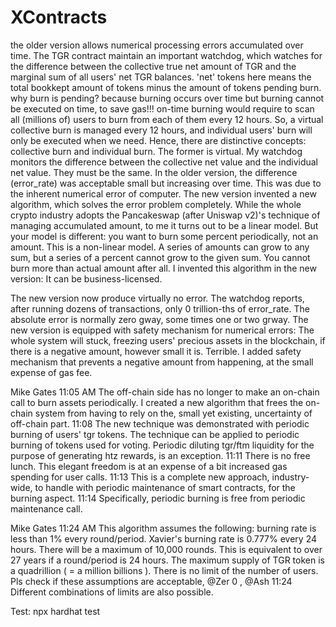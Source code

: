 # XContracts
the older version allows numerical processing errors accumulated over time.
The TGR contract maintain an important watchdog,
which watches for the difference between the collective true net amount of TGR and the marginal sum of all users' net TGR balances.
'net' tokens here means the total bookkept amount of tokens minus the amount of tokens pending burn.
why burn is pending? because burning occurs over time but burning cannot be executed on time, to save gas!!!
on-time burning would require to scan all (millions of) users to burn from each of them every 12 hours.
So, a virtual collective burn is managed every 12 hours, and individual users' burn will only be executed when we need.
Hence, there are distinctive concepts: collective burn and individual burn. The former is virtual.
My watchdog monitors the difference between the collective net value and the individual net value. They must be the same.
In the older version, the difference (error_rate) was acceptable small but increasing over time. This was due to the inherent numerical error of computer.
The new version invented a new algorithm, which solves the error problem completely.
While the whole crypto industry adopts the Pancakeswap (after Uniswap v2)'s technique of managing accumulated amount, to me it turns out to be a linear model.
But your model is different: you want to burn some percent periodically, not an amount. This is a non-linear model.
A series of amounts can grow to any sum, but a series of a percent cannot grow to the given sum. You cannot burn more than actual amount after all.
I invented this algorithm in the new version: It can be business-licensed.

The new version now produce virtually no error.
The watchdog reports, after running dozens of transactions, only 0 trillion-ths of error_rate.
The absolute error is normally zero gway, some times one or two grway.
The new version is equipped with safety mechanism for numerical errors:
The whole system will stuck, freezing users' precious assets in the blockchain, if there is a negative amount, however small it is. Terrible.
I added safety mechanism that prevents a negative amount from happening, at the small expense of gas fee.


Mike Gates
  11:05 AM
The off-chain side has no longer to make an on-chain call to burn assets periodically.
I created a new algorithm that frees the on-chain system from having to rely on the, small yet existing, uncertainty of off-chain part.
11:08
The new technique was demonstrated with periodic burning of users' tgr tokens.
The technique can be applied to periodic burning of tokens used for voting.
Periodic diluting tgr/ftm liquidity for the purpose of generating htz rewards, is an exception.
11:11
There is no free lunch. This elegant freedom is at an expense of a bit increased gas spending for user calls.
11:13
This is a complete new approach, industry-wide, to handle with periodic maintenance of smart contracts, for the burning aspect.
11:14
Specifically, periodic burning is free from periodic maintenance call.


Mike Gates
  11:24 AM
This algorithm assumes the following:
burning rate is less than 1% every round/period. Xavier's burning rate is 0.777% every 24 hours.
There will be a maximum of 10,000 rounds. This is equivalent to over 27 years if a round/period is 24 hours.
The maximum supply of TGR token is a quadrillion ( = a million billions ).
There is no limit of the number of users.
Pls check if these assumptions are acceptable, 
@Zer 0
, 
@Ash
11:24
Different combinations of limits are also possible.



Test:
npx hardhat test